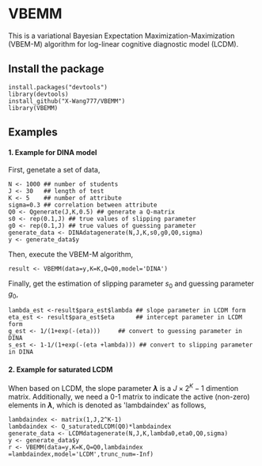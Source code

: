 VBEMM
===============

This is a variational Bayesian Expectation Maximization-Maximization (VBEM-M) algorithm for log-linear cognitive diagnostic model (LCDM).

Install the package
---------------

    install.packages("devtools")
    library(devtools)
    install_github("X-Wang777/VBEMM")
    library(VBEMM)

Examples
---------------

#### 1. Example for DINA model

First, genetate a set of data,

    N <- 1000 ## number of students
    J <- 30   ## length of test
    K <- 5    ## number of attribute
    sigma=0.3 ## correlation between attribute
    Q0 <- Qgenerate(J,K,0.5) ## generate a Q-matrix
    s0 <- rep(0.1,J) ## true values of slipping parameter
    g0 <- rep(0.1,J) ## true values of guessing parameter
    generate_data <- DINAdatagenerate(N,J,K,s0,g0,Q0,sigma)
    y <- generate_data$y

Then, execute the VBEM-M algorithm,

    result <- VBEMM(data=y,K=K,Q=Q0,model='DINA')

Finally, get the estimation of slipping parameter $s_0$ and guessing parameter $g_0$,

    lambda_est <-result$para_est$lambda ## slope parameter in LCDM form
    eta_est <- result$para_est$eta      ## intercept parameter in LCDM form
    g_est <- 1/(1+exp(-(eta)))     ## convert to guessing parameter in DINA
    s_est <- 1-1/(1+exp(-(eta +lambda))) ## convert to slipping parameter in DINA
        
#### 2. Example for saturated LCDM 

When based on LCDM, the slope parameter **$\lambda$** is a $J \times 2^K-1$ dimention matrix. Additionally, we need a 0-1 matrix to indicate the active (non-zero) elements in 
 **$\lambda$**, which is denoted as 'lambdaindex' as follows,

    lambdaindex <- matrix(1,J,2^K-1) 
    lambdaindex <- Q_saturatedLCDM(Q0)*lambdaindex
    generate_data <- LCDMdatagenerate(N,J,K,lambda0,eta0,Q0,sigma)
    y <- generate_data$y
    r <- VBEMM(data=y,K=K,Q=Q0,lambdaindex =lambdaindex,model='LCDM',trunc_num=-Inf)













